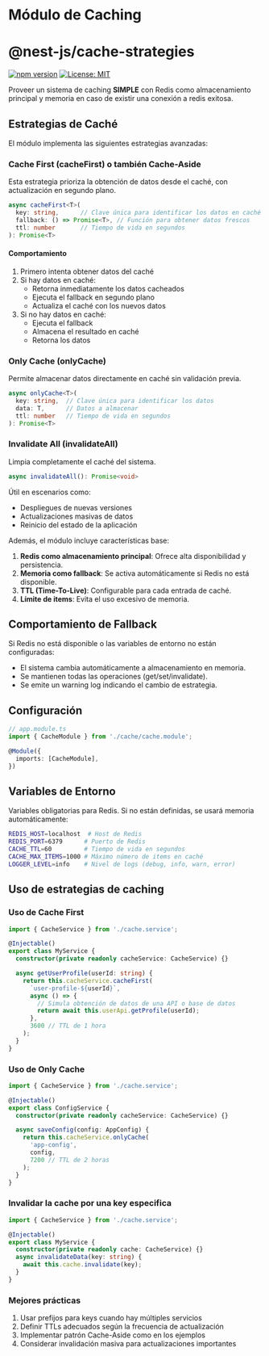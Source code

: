 # Módulo de Caching

# @nest-js/cache-strategies

[![npm version](https://img.shields.io/npm/v/@nest-js/cache-strategies.svg)](https://www.npmjs.com/package/@nest-js/cache-strategies)
[![License: MIT](https://img.shields.io/badge/License-MIT-yellow.svg)](https://opensource.org/licenses/MIT)


Proveer un sistema de caching <strong>SIMPLE</strong> con Redis como almacenamiento principal y memoria en caso de existir una conexión a redis exitosa.

## Estrategias de Caché
El módulo implementa las siguientes estrategias avanzadas:

### Cache First (cacheFirst) o también Cache-Aside
Esta estrategia prioriza la obtención de datos desde el caché, con actualización en segundo plano.

```typescript
async cacheFirst<T>(
  key: string,      // Clave única para identificar los datos en caché
  fallback: () => Promise<T>, // Función para obtener datos frescos
  ttl: number       // Tiempo de vida en segundos
): Promise<T>
```

#### Comportamiento
1. Primero intenta obtener datos del caché
2. Si hay datos en caché:
   - Retorna inmediatamente los datos cacheados
   - Ejecuta el fallback en segundo plano
   - Actualiza el caché con los nuevos datos
3. Si no hay datos en caché:
   - Ejecuta el fallback
   - Almacena el resultado en caché
   - Retorna los datos

### Only Cache (onlyCache)
Permite almacenar datos directamente en caché sin validación previa.

```typescript
async onlyCache<T>(
  key: string,  // Clave única para identificar los datos
  data: T,      // Datos a almacenar
  ttl: number   // Tiempo de vida en segundos
): Promise<T>
```

### Invalidate All (invalidateAll)
Limpia completamente el caché del sistema.

```typescript
async invalidateAll(): Promise<void>
```

Útil en escenarios como:
- Despliegues de nuevas versiones
- Actualizaciones masivas de datos
- Reinicio del estado de la aplicación

Además, el módulo incluye características base:
1. **Redis como almacenamiento principal**: Ofrece alta disponibilidad y persistencia.
2. **Memoria como fallback**: Se activa automáticamente si Redis no está disponible.
3. **TTL (Time-To-Live)**: Configurable para cada entrada de caché.
4. **Límite de items**: Evita el uso excesivo de memoria.

## Comportamiento de Fallback

Si Redis no está disponible o las variables de entorno no están configuradas:
- El sistema cambia automáticamente a almacenamiento en memoria.
- Se mantienen todas las operaciones (get/set/invalidate).
- Se emite un warning log indicando el cambio de estrategia.

## Configuración
```typescript
// app.module.ts
import { CacheModule } from './cache/cache.module';

@Module({
  imports: [CacheModule],
})
```

## Variables de Entorno
Variables obligatorias para Redis. Si no están definidas, se usará memoria automáticamente:

```bash
REDIS_HOST=localhost  # Host de Redis
REDIS_PORT=6379      # Puerto de Redis
CACHE_TTL=60         # Tiempo de vida en segundos
CACHE_MAX_ITEMS=1000 # Máximo número de items en caché
LOGGER_LEVEL=info    # Nivel de logs (debug, info, warn, error)
```

## Uso de estrategias de caching

### Uso de Cache First
```typescript
import { CacheService } from './cache.service';

@Injectable()
export class MyService {
  constructor(private readonly cacheService: CacheService) {}

  async getUserProfile(userId: string) {
    return this.cacheService.cacheFirst(
      `user-profile-${userId}`,
      async () => {
        // Simula obtención de datos de una API o base de datos
        return await this.userApi.getProfile(userId);
      },
      3600 // TTL de 1 hora
    );
  }
}
```

### Uso de Only Cache
```typescript
import { CacheService } from './cache.service';

@Injectable()
export class ConfigService {
  constructor(private readonly cacheService: CacheService) {}

  async saveConfig(config: AppConfig) {
    return this.cacheService.onlyCache(
      'app-config',
      config,
      7200 // TTL de 2 horas
    );
  }
}
```
### Invalidar la cache por una key especifica
```typescript
import { CacheService } from './cache.service';

@Injectable()
export class MyService {
  constructor(private readonly cache: CacheService) {}
  async invalidateData(key: string) {
    await this.cache.invalidate(key);
  }
}
```

### Mejores prácticas
1. Usar prefijos para keys cuando hay múltiples servicios
2. Definir TTLs adecuados según la frecuencia de actualización
3. Implementar patrón Cache-Aside como en los ejemplos
4. Considerar invalidación masiva para actualizaciones importantes

